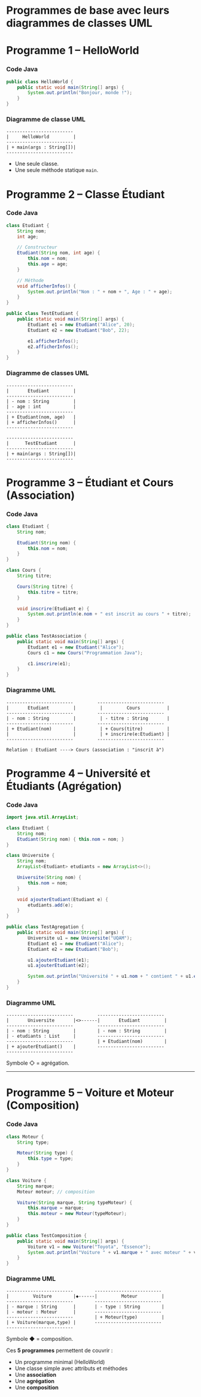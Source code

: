 
# Programmes de base avec leurs diagrammes de classes UML


# **Programme 1 – HelloWorld**

### Code Java

```java
public class HelloWorld {
    public static void main(String[] args) {
        System.out.println("Bonjour, monde !");
    }
}
```

### Diagramme de classe UML

```
-------------------------
|     HelloWorld         |
-------------------------
| + main(args : String[])|
-------------------------
```

* Une seule classe.
* Une seule méthode statique `main`.


# **Programme 2 – Classe Étudiant**

### Code Java

```java
class Etudiant {
    String nom;
    int age;

    // Constructeur
    Etudiant(String nom, int age) {
        this.nom = nom;
        this.age = age;
    }

    // Méthode
    void afficherInfos() {
        System.out.println("Nom : " + nom + ", Age : " + age);
    }
}

public class TestEtudiant {
    public static void main(String[] args) {
        Etudiant e1 = new Etudiant("Alice", 20);
        Etudiant e2 = new Etudiant("Bob", 22);

        e1.afficherInfos();
        e2.afficherInfos();
    }
}
```

### Diagramme de classes UML

```
-------------------------
|       Etudiant         |
-------------------------
| - nom : String         |
| - age : int            |
-------------------------
| + Etudiant(nom, age)   |
| + afficherInfos()      |
-------------------------

-------------------------
|      TestEtudiant      |
-------------------------
| + main(args : String[])|
-------------------------
```



# **Programme 3 – Étudiant et Cours (Association)**

### Code Java

```java
class Etudiant {
    String nom;

    Etudiant(String nom) {
        this.nom = nom;
    }
}

class Cours {
    String titre;

    Cours(String titre) {
        this.titre = titre;
    }

    void inscrire(Etudiant e) {
        System.out.println(e.nom + " est inscrit au cours " + titre);
    }
}

public class TestAssociation {
    public static void main(String[] args) {
        Etudiant e1 = new Etudiant("Alice");
        Cours c1 = new Cours("Programmation Java");

        c1.inscrire(e1);
    }
}
```

### Diagramme UML

```
-------------------------         -------------------------
|       Etudiant         |         |         Cours          |
-------------------------         -------------------------
| - nom : String         |         | - titre : String       |
-------------------------         -------------------------
| + Etudiant(nom)        |         | + Cours(titre)         |
|                        |         | + inscrire(e:Etudiant) |
-------------------------         -------------------------

Relation : Etudiant ----> Cours (association : "inscrit à")
```



# **Programme 4 – Université et Étudiants (Agrégation)**

### Code Java

```java
import java.util.ArrayList;

class Etudiant {
    String nom;
    Etudiant(String nom) { this.nom = nom; }
}

class Universite {
    String nom;
    ArrayList<Etudiant> etudiants = new ArrayList<>();

    Universite(String nom) {
        this.nom = nom;
    }

    void ajouterEtudiant(Etudiant e) {
        etudiants.add(e);
    }
}

public class TestAgregation {
    public static void main(String[] args) {
        Universite u1 = new Universite("UQAM");
        Etudiant e1 = new Etudiant("Alice");
        Etudiant e2 = new Etudiant("Bob");

        u1.ajouterEtudiant(e1);
        u1.ajouterEtudiant(e2);

        System.out.println("Université " + u1.nom + " contient " + u1.etudiants.size() + " étudiants.");
    }
}
```

### Diagramme UML

```
-------------------------         -------------------------
|       Universite       |<>------|       Etudiant         |
-------------------------         -------------------------
| - nom : String         |        | - nom : String         |
| - etudiants : List     |        -------------------------
-------------------------         | + Etudiant(nom)        |
| + ajouterEtudiant()    |        -------------------------
-------------------------
```

Symbole ◇ = agrégation.

---

# **Programme 5 – Voiture et Moteur (Composition)**

### Code Java

```java
class Moteur {
    String type;

    Moteur(String type) {
        this.type = type;
    }
}

class Voiture {
    String marque;
    Moteur moteur; // composition

    Voiture(String marque, String typeMoteur) {
        this.marque = marque;
        this.moteur = new Moteur(typeMoteur);
    }
}

public class TestComposition {
    public static void main(String[] args) {
        Voiture v1 = new Voiture("Toyota", "Essence");
        System.out.println("Voiture " + v1.marque + " avec moteur " + v1.moteur.type);
    }
}
```

### Diagramme UML

```
-------------------------        -------------------------
|         Voiture        |◆------|         Moteur         |
-------------------------        -------------------------
| - marque : String      |       | - type : String        |
| - moteur : Moteur      |       -------------------------
-------------------------        | + Moteur(type)         |
| + Voiture(marque,type) |       -------------------------
-------------------------
```

Symbole ◆ = composition.



Ces **5 programmes** permettent de couvrir :

* Un programme minimal (HelloWorld)
* Une classe simple avec attributs et méthodes
* Une **association**
* Une **agrégation**
* Une **composition**

